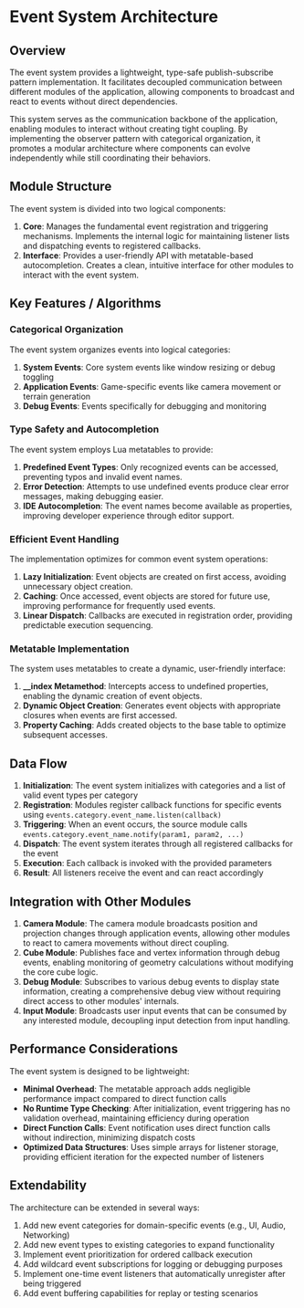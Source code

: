 # Event System Architecture

## Overview

The event system provides a lightweight, type-safe publish-subscribe pattern implementation. It facilitates decoupled communication between different modules of the application, allowing components to broadcast and react to events without direct dependencies.

This system serves as the communication backbone of the application, enabling modules to interact without creating tight coupling. By implementing the observer pattern with categorical organization, it promotes a modular architecture where components can evolve independently while still coordinating their behaviors.

## Module Structure

The event system is divided into two logical components:

1. **Core**: Manages the fundamental event registration and triggering mechanisms. Implements the internal logic for maintaining listener lists and dispatching events to registered callbacks.
2. **Interface**: Provides a user-friendly API with metatable-based autocompletion. Creates a clean, intuitive interface for other modules to interact with the event system.

## Key Features / Algorithms

### Categorical Organization
The event system organizes events into logical categories:

1. **System Events**: Core system events like window resizing or debug toggling
2. **Application Events**: Game-specific events like camera movement or terrain generation
3. **Debug Events**: Events specifically for debugging and monitoring

### Type Safety and Autocompletion
The event system employs Lua metatables to provide:

1. **Predefined Event Types**: Only recognized events can be accessed, preventing typos and invalid event names.
2. **Error Detection**: Attempts to use undefined events produce clear error messages, making debugging easier.
3. **IDE Autocompletion**: The event names become available as properties, improving developer experience through editor support.

### Efficient Event Handling
The implementation optimizes for common event system operations:

1. **Lazy Initialization**: Event objects are created on first access, avoiding unnecessary object creation.
2. **Caching**: Once accessed, event objects are stored for future use, improving performance for frequently used events.
3. **Linear Dispatch**: Callbacks are executed in registration order, providing predictable execution sequencing.

### Metatable Implementation
The system uses metatables to create a dynamic, user-friendly interface:

1. **__index Metamethod**: Intercepts access to undefined properties, enabling the dynamic creation of event objects.
2. **Dynamic Object Creation**: Generates event objects with appropriate closures when events are first accessed.
3. **Property Caching**: Adds created objects to the base table to optimize subsequent accesses.

## Data Flow

1. **Initialization**: The event system initializes with categories and a list of valid event types per category
2. **Registration**: Modules register callback functions for specific events using `events.category.event_name.listen(callback)`
3. **Triggering**: When an event occurs, the source module calls `events.category.event_name.notify(param1, param2, ...)`
4. **Dispatch**: The event system iterates through all registered callbacks for the event
5. **Execution**: Each callback is invoked with the provided parameters
6. **Result**: All listeners receive the event and can react accordingly

## Integration with Other Modules

1. **Camera Module**: The camera module broadcasts position and projection changes through application events, allowing other modules to react to camera movements without direct coupling.
2. **Cube Module**: Publishes face and vertex information through debug events, enabling monitoring of geometry calculations without modifying the core cube logic.
3. **Debug Module**: Subscribes to various debug events to display state information, creating a comprehensive debug view without requiring direct access to other modules' internals.
4. **Input Module**: Broadcasts user input events that can be consumed by any interested module, decoupling input detection from input handling.

## Performance Considerations

The event system is designed to be lightweight:

- **Minimal Overhead**: The metatable approach adds negligible performance impact compared to direct function calls
- **No Runtime Type Checking**: After initialization, event triggering has no validation overhead, maintaining efficiency during operation
- **Direct Function Calls**: Event notification uses direct function calls without indirection, minimizing dispatch costs
- **Optimized Data Structures**: Uses simple arrays for listener storage, providing efficient iteration for the expected number of listeners

## Extendability

The architecture can be extended in several ways:

1. Add new event categories for domain-specific events (e.g., UI, Audio, Networking)
2. Add new event types to existing categories to expand functionality
3. Implement event prioritization for ordered callback execution
4. Add wildcard event subscriptions for logging or debugging purposes
5. Implement one-time event listeners that automatically unregister after being triggered
6. Add event buffering capabilities for replay or testing scenarios

